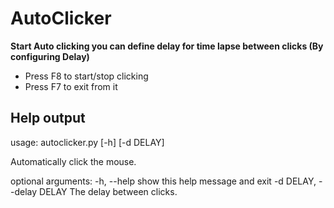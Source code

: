 # AutoClicker

**Start Auto clicking you can define delay for time lapse between clicks (By configuring Delay)**

* Press F8 to start/stop clicking
* Press F7 to exit from it

## Help output

usage: autoclicker.py [-h] [-d DELAY]

Automatically click the mouse.

optional arguments:
  -h, --help            show this help message and exit
  -d DELAY, --delay DELAY
                        The delay between clicks.
